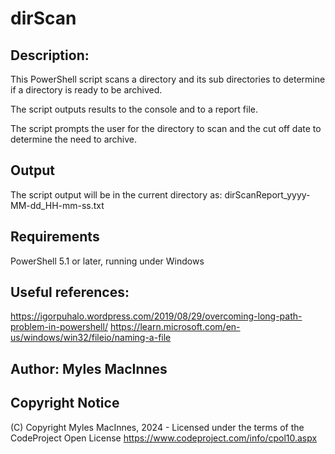 # dirScan
 
## Description: 
  This PowerShell script scans a directory and its sub directories to determine if a directory is ready to be archived.

  The script outputs results to the console and to a report file.

  The script prompts the user for the directory to scan and the cut off date to determine the need to archive.

## Output              
  The script output will be in the current directory as: 
      dirScanReport_yyyy-MM-dd_HH-mm-ss.txt

## Requirements

  PowerShell 5.1 or later, running under Windows

## Useful references:
  https://igorpuhalo.wordpress.com/2019/08/29/overcoming-long-path-problem-in-powershell/
  https://learn.microsoft.com/en-us/windows/win32/fileio/naming-a-file

## Author: Myles MacInnes

## Copyright Notice
   (C) Copyright Myles MacInnes, 2024 - Licensed under the terms of the CodeProject Open License
    https://www.codeproject.com/info/cpol10.aspx
      